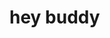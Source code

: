 # hey buddy

<!-- -e . -->
<!-- “Install this project in editable mode from the current directory.” -->